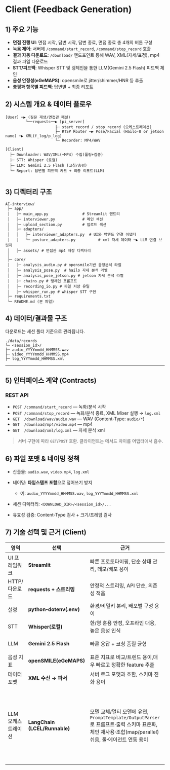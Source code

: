 # Client (Feedback Generation) 

## 1) 주요 기능

* **면접 진행 UI**: 면접 시작, 답변 시작, 답변 종료, 면접 종료 총 4개의 버튼 구성 
* **녹음 제어**: 서버에 `/command/start_record`, `/command/stop_record` 호출
* **결과 자동 다운로드**: `/download/` 엔드포인트 통해 WAV, XML(자세/표정), mp4 결과 파일 다운로드
* **STT/피드백**: Whisper STT 및 랭체인을 통한 LLM(Gemini 2.5 Flash) 피드백 체인
* **음성 안정성(eGeMAPS)**: opensmile로 jitter/shimmer/HNR 등 추출
* **총평과 항목별 피드백**: 답변별 + 최종 리포트
##

## 2) 시스템 개요 & 데이터 플로우

```
[User] ─▶ (질문 재생/면접관 패널)
         └──requests──▶ [pi_server]
                      ├─ start_record / stop_record (오케스트레이션)
                      ├─ RTSP Router ─▶ Pose/Facial (Hailo‑8 or jetson nano) ─▶ XML(f_log/p_log)
                      └─ Recorder: MP4/WAV

[Client]
  ├─ Downloader: WAV/XML(+MP4) 수집(폴링+검증)
  ├─ STT: Whisper (로컬)
  ├─ LLM: Gemini 2.5 Flash (코칭/총평)
  └─ Report: 답변별 피드백 카드 + 최종 리포트(LLM)
  
```
## 3) 디렉터리 구조

```text
AI-interview/
 ├─ app/
 │   ├─ main_app.py               # Streamlit 엔트리
 │   ├─ interviewer.py            # 메인 섹션  
 │   ├─ upload_section.py         # 업로드 섹션        
 │   ├─ adapters/
 │   │   ├─ interviewer_adapters.py  # UI와 백엔드 연결 어뎁터
 │   │   └─ posture_adapters.py          # xml 자세 데이터 ─▶ LLM 연결 브릿지
 │   ├─ assets/ # 면접관 mp4 저장 디렉터리 
 │
 ├─ core/
 │   ├─ analysis_audio.py # opensmile기반 음정분석 라벨
 │   ├─ analysis_pose.py  # hailo 자세 분석 라벨 
 │   ├─ analysis_pose_jetson.py # jetson 자세 분석 라벨 
 │   ├─ chains.py # 랭체인 프롬프트 
 │   ├─ recording_io.py # 파일 저장 유틸
 │   ├─ whisper_run.py # whisper STT 구현 
 ├─ requirements.txt
 └─ README.md (본 파일) 

```
## 4) 데이터/결과물 구조

다운로드는 세션 폴더 기준으로 관리됩니다.

```text
./data/records
└─ <session_id>/
├─ audio_YYYYmmdd_HHMMSS.wav
├─ video_YYYYmmdd_HHMMSS.mp4
├─ log_YYYYmmdd_HHMMSS.xml
```
---

## 5) 인터페이스 계약 (Contracts)

###  REST API 

* `POST /command/start_record` — 녹화/분석 시작
* `POST /command/stop_record` — 녹화/분석 종료, XML Mixer 실행 → `log.xml`
* `GET  /download/wav/audio.wav` — WAV (Content-Type: `audio/*`)
* `GET  /download/mp4/video.mp4` — mp4
* `GET  /download/xml/log.xml`   — 자세 분석 xml

> 서버 구현에 따라 `GET`/`POST` 호환. 클라이언트는 메서드 차이를 어댑터에서 흡수.


## 6) 파일 포맷 & 네이밍 정책

* 산출물: `audio.wav`, `video.mp4`, `log.xml`
* 네이밍: **타임스탬프 포함**으로 덮어쓰기 방지

  * 예: `audio_YYYYmmdd_HHMMSS.wav`, `log_YYYYmmdd_HHMMSS.xml`
* 세션 디렉터리: `<DOWNLOAD_DIR>/<session_id>/...`
* 유효성 검증: Content-Type 검사 + 크기/프레임 검사



## 7) 기술 선택 및 근거 (Client)

| 영역        | 선택                      | 근거                            | 트레이드오프                     |
| --------- | ----------------------- | ----------------------------- | -------------------------- |
| UI 프레임워크  | **Streamlit**           | 빠른 프로토타이핑, 단순 상태 관리, 데모/배포 용이 | 복잡 라우팅/오프라인 캐시 한계          |
| HTTP/다운로드 | **requests + 스트리밍**     | 안정적 스트리밍, API 단순, 의존성 적음      | 대량 병렬엔 httpx/asyncio 대비 제약 |
| 설정        | **python‑dotenv(.env)** | 환경/비밀키 분리, 배포별 구성 용이          | 런타임 변경 반영 즉시성 낮음           |
| STT       | **Whisper(로컬)**         | 한/영 혼용 안정, 오프라인 대응, 높은 음성 인식           | 모델/지연 관리 필요                |
| LLM       | **Gemini 2.5 Flash**    | 빠른 응답 + 코칭 품질 균형              | 장문·고난도는 Pro 권장             |
| 음성 지표     | **openSMILE(eGeMAPS)**  | 표준 지표로 비교/트렌드 용이,매우 빠르고 정확한 feature 추출              | OS 의존 설치, 러닝커브             |
| 데이터 포맷    | **XML 수신 → 파서**         | 서버 로그 포맷과 호환, 스키마 진화 용이       | JSON 대비 가독성↓               |
| LLM 오케스트레이션 | **LangChain (LCEL/Runnable)** | 모델 교체/멀티 모델에 유연, `PromptTemplate/OutputParser`로 프롬프트·출력 스키마 표준화, 체인 재사용·조합(map/parallel) 쉬움, 툴·에이전트 연동 용이 | 러닝커브·추상화 오버헤드(직접 SDK 대비 지연/의존성 증가), API 변화 속도 빠름, 단순 호출엔 과함, 비동기/캐시/리트라이 설정 추가 부담 |




